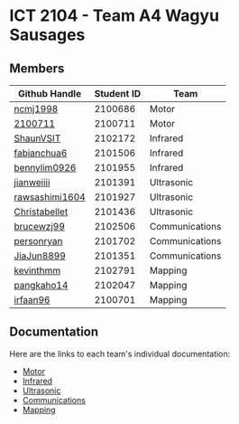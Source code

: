 # ICT 2104 - Team A4 Wagyu Sausages

## Members

Github Handle | Student ID | Team
--- | --- | --- |
<a href="https://github.com/ncmj1998/">ncmj1998</a> | 2100686 | Motor
<a href="https://github.com/2100711/">2100711</a> | 2100711 | Motor
<a href="https://github.com/ShaunVSIT/">ShaunVSIT</a> | 2102172 | Infrared
<a href="https://github.com/fabianchua6/">fabianchua6</a> | 2101506 | Infrared
<a href="https://github.com/bennylim0926/">bennylim0926</a> | 2101955 | Infrared
<a href="https://github.com/jianweiiii/">jianweiiii</a> | 2101391 | Ultrasonic
<a href="https://github.com/rawsashimi1604/">rawsashimi1604</a> | 2101927 | Ultrasonic
<a href="https://github.com/Christabellet/">Christabellet</a> | 2101436 | Ultrasonic
<a href="https://github.com/brucewzj99/">brucewzj99</a> | 2102506 | Communications
<a href="https://github.com/personryan/">personryan</a> | 2101702 | Communications
<a href="https://github.com/JiaJun8899/">JiaJun8899</a> | 2101351 | Communications
<a href="https://github.com/kevinthmm/">kevinthmm</a> | 2102791 | Mapping
<a href="https://github.com/pangkaho14/">pangkaho14</a> | 2102047 | Mapping
<a href="https://github.com/irfaan96/">irfaan96</a> | 2100701 | Mapping


## Documentation
Here are the links to each team's individual documentation:
- [Motor](docs/Motor.md)
- [Infrared](docs/Infrared.md)
- [Ultrasonic](docs/Ultrasonic.md)
- [Communications](docs/Communications.md)
- [Mapping](docs/Mapping.md)


